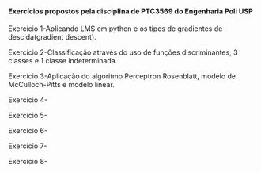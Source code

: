 #### Exercícios propostos pela disciplina de PTC3569 do Engenharia Poli USP
Exercício 1-Aplicando LMS em python e os tipos de gradientes de descida(gradient descent).

Exercício 2-Classificação através do uso de funções discriminantes, 3 classes e 1 classe indeterminada.

Exercício 3-Aplicação do algoritmo Perceptron Rosenblatt, modelo de McCulloch-Pitts e modelo linear.

Exercício 4-

Exercício 5-

Exercício 6-

Exercício 7-

Exercício 8-
